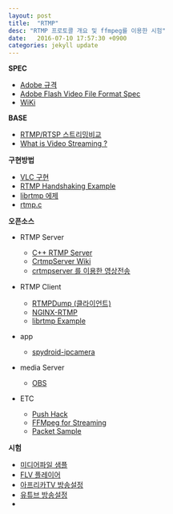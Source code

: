 ```yaml
---
layout: post
title:  "RTMP"
desc: "RTMP 프로토콜 개요 및 ffmpeg를 이용한 시험"
date:   2016-07-10 17:57:30 +0900
categories: jekyll update
---
```


[jekyll-docs]: http://jekyllrb.com/docs/home
[jekyll-gh]:   https://github.com/jekyll/jekyll
[jekyll-talk]: https://talk.jekyllrb.com/

**SPEC**

* [Adobe 규격](https://www.adobe.com/content/dam/Adobe/en/devnet/rtmp/pdf/rtmp_specification_1.0.pdf)
* [Adobe Flash Video File Format Spec](http://download.macromedia.com/f4v/video_file_format_spec_v10_1.pdf)
* [WiKi](https://en.wikipedia.org/wiki/Real_Time_Messaging_Protocol)

**BASE**

* [RTMP/RTSP 스트리밍비교](http://bit.ly/29pkU8L)
* [What is Video Streaming ?](https://www.jwplayer.com/blog/what-is-video-streaming/)

**구현방법**

* [VLC 구현](https://wiki.videolan.org/Real_Time_Messaging_Protocol/)
* [RTMP Handshaking Example](http://bit.ly/29Ai0fQ)
* [librtmp 에제](http://stackoverflow.com/questions/24749032/librtmp-example-c-programming)
* [rtmp.c](http://coderepos.org/share/browser/lang/c/librtmp/rtmp.c?rev=28345)

**오픈소스**

* RTMP Server
  * [C++ RTMP Server](https://github.com/mdavid/crtmpserver)
  * [CrtmpServer Wiki](http://wiki.alessandro.delgallo.net/wiki/index.php/Crtmpserver)
  * [crtmpserver 를 이용한 영상전송](http://www.rasplay.org/?p=5705 )
 
* RTMP Client
  * [RTMPDump (클라이언트)](http://rtmpdump.mplayerhq.hu/)
  * [NGINX-RTMP](https://obsproject.com/forum/resources/how-to-set-up-your-own-private-rtmp-server-using-nginx.50/)
  * [librtmp Example](http://stackoverflow.com/questions/24749032/librtmp-example-c-programming)

* app
  * [spydroid-ipcamera](https://code.google.com/archive/p/spydroid-ipcamera/) 

* media Server
  * [OBS](https://obsproject.com/index)

* ETC
  * [Push Hack](http://www.contextis.com/resources/blog/push-hack-reverse-engineering-ip-camera/)
  * [FFMpeg for Streaming](https://sonnati.wordpress.com/2011/08/30/ffmpeg-%E2%80%93-the-swiss-army-knife-of-internet-streaming-%E2%80%93-part-iv/)
  * [Packet Sample](http://thompsonng.blogspot.kr/2010/10/rtmp-part-8-packets-examples.html)

**시험**

* [미디어파일 샘플](http://www.mediacollege.com/adobe/flash/video/tutorial/example-flv.html)
* [FLV 플레이어](https://www.jwplayer.com/about-jwplayer/)
* [아프리카TV 방송설정](http://m.blog.naver.com/n6825/220495100670)
* [유튜브 방송설정](https://support.google.com/youtube/answer/2853702?hl=en&ref_topic=6136989)
*


